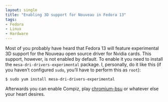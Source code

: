 ```yaml
---
layout: single
title: "Enabling 3D support for Nouveau in Fedora 13"
tags:
- Fedora
- Linux
- Hardware
---
```


Most of you probably have heard that Fedora 13 will feature
experimental 3D support for the Nouveau open source driver for Nvidia
cards. This support, however, is not enabled by default. To enable it
you need to install the `mesa-dri-drivers-experimental` package. I,
personally, do it like this (if you haven’t configured `sudo`, you’ll
have to perform this as `root`):

``` shell
$ sudo yum install mesa-dri-drivers-experimental
```

Afterwards you can enable Compiz, play [chromium-bsu](https://chromium-bsu.sourceforge.io/) or whatever else your heart desires.
